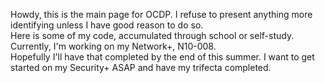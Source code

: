 Howdy, this is the main page for OCDP. I refuse to present anything more identifying unless I have good reason to do so.<br />
Here is some of my code, accumulated through school or self-study. <br />
Currently, I'm working on my Network+, N10-008. <br />
Hopefully I'll have that completed by the end of this summer. I want to get started on my Security+ ASAP and have my trifecta completed. <br />

